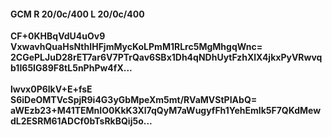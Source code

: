 #### GCM R 20/0c/400 L 20/0c/400
**CF+0KHBqVdU4uOv9**<br/>**VxwavhQuaHsNthIHFjmMycKoLPmM1RLrc5MgMhgqWnc=**<br/>**2CGePLJuD28rET7ar6V7PTrQav6SBx1Dh4qNDhUytFzhXlX4jkxPyVRwvqb1I65IG89F8tL5nPhPw4fX...**<br/><br/>
**lwvx0P6lkV+E+fsE**<br/>**S6iDeOMTVcSpjR9i4G3yGbMpeXm5mt/RVaMVStPIAbQ=**<br/>**aWEzb23+M41TEMnIO0KkK3Xl7qQyM7aWugyfFh1YehEmlk5F7QKdMewdL2ESRM61ADCf0bTsRkBQij5o...**